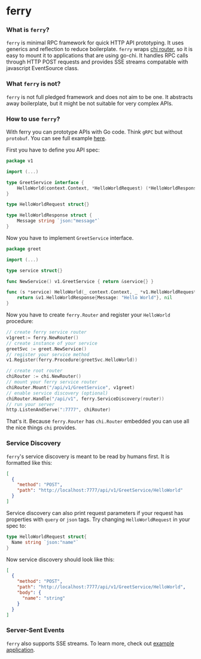 # ferry

### What is `ferry`?
`ferry` is minimal RPC framework for quick HTTP API prototyping. It uses generics and reflection to reduce boilerplate.
`ferry` wraps [chi router](https://github.com/go-chi/chi), so it is easy to mount it to applications that are using go-chi.
It handles RPC calls through HTTP POST requests and provides SSE streams compatable with javascript EventSource class.

### What `ferry` is not?
`ferry` is not full pledged framework and does not aim to be one. It abstracts away boilerplate, but it might be not suitable for very complex APIs.

### How to use `ferry`?
With ferry you can prototype APIs with Go code. Think `gRPC` but without `protobuf`. You can see full example [here](https://github.com/damejeras/ferry/tree/main/_example).

First you have to define you API spec:

```go
package v1

import (...)

type GreetService interface {
	HelloWorld(context.Context, *HelloWorldRequest) (*HelloWorldResponse, error)
}

type HelloWorldRequest struct{}

type HelloWorldResponse struct {
	Message string `json:"message"`
}
```
Now you have to implement `GreetService` interface.
```go
package greet

import (...)

type service struct{}

func NewService() v1.GreetService { return &service{} }

func (s *service) HelloWorld(_ context.Context, _ *v1.HelloWorldRequest) (*v1.HelloWorldResponse, error) {
	return &v1.HelloWorldResponse{Message: "Hello World"}, nil
}
```
Now you have to create `ferry.Router` and register your `HelloWorld` procedure:
```go
// create ferry service router
v1greet:= ferry.NewRouter()
// create instance of your service
greetSvc := greet.NewService()
// register your service method
v1.Register(ferry.Procedure(greetSvc.HelloWorld))

// create root router
chiRouter := chi.NewRouter()
// mount your ferry service router
chiRouter.Mount("/api/v1/GreetService", v1greet)
// enable service discovery (optional)
chiRouter.Handle("/api/v1", ferry.ServiceDiscovery(router))
// run your server
http.ListenAndServe(":7777", chiRouter)
```

That's it. Because `ferry.Router` has `chi.Router` embedded you can use all the nice things `chi` provides.

### Service Discovery

`ferry`'s service discovery is meant to be read by humans first. It is formatted like this:
```json
[
  {
    "method": "POST",
    "path": "http://localhost:7777/api/v1/GreetService/HelloWorld"
  }
]
```

Service discovery can also print request parameters if your request has properties with `query` or `json` tags.
Try changing `HelloWorldRequest` in your spec to:
```go
type HelloWorldRequest struct{
  Name string `json:"name"`
}
```
Now service discovery should look like this:
```json
[
  {
    "method": "POST",
    "path": "http://localhost:7777/api/v1/GreetService/HelloWorld",
    "body": {
      "name": "string"
    }
  }
]
```

### Server-Sent Events

`ferry` also supports SSE streams. To learn more, check out [example application](https://github.com/damejeras/ferry/tree/main/_example).